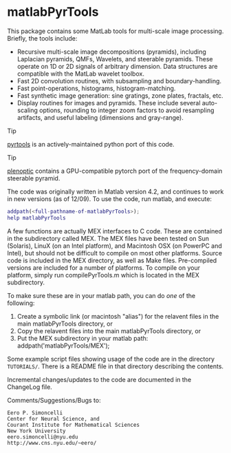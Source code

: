 # matlabPyrTools 

This package contains some MatLab tools for multi-scale image
processing.  Briefly, the tools include:
  - Recursive multi-scale image decompositions (pyramids), including
    Laplacian pyramids, QMFs, Wavelets, and steerable pyramids.  These
    operate on 1D or 2D signals of arbitrary dimension.  Data
    structures are compatible with the MatLab wavelet toolbox.
  - Fast 2D convolution routines, with subsampling and boundary-handling.
  - Fast point-operations, histograms, histogram-matching.
  - Fast synthetic image generation: sine gratings, zone plates, fractals, etc.
  - Display routines for images and pyramids.  These include several
    auto-scaling options, rounding to integer zoom factors to avoid 
    resampling artifacts, and useful labeling (dimensions and gray-range).

> [!TIP]
>
> [pyrtools](https://github.com/LabForComputationalVision/pyrtools/) is an
> actively-maintained python port of this code.

> [!TIP]
> 
> [plenoptic](https://github.com/LabForComputationalVision/plenoptic) contains a
> GPU-compatible pytorch port of the frequency-domain steerable pyramid.

The code was originally written in Matlab version 4.2, and continues
to work in new versions (as of 12/09).  To use the code, run matlab, and execute:

``` matlab
addpath(<full-pathname-of-matlabPyrTools>);
help matlabPyrTools
```

A few functions are actually MEX interfaces to C code.  These are
contained in the subdirectory called MEX.  The MEX files have been
tested on Sun (Solaris), LinuX (on an Intel platform), and Macintosh
OSX (on PowerPC and Intel), but should not be difficult to compile on
most other platforms.  Source code is included in the MEX directory,
as well as Make files.  Pre-compiled versions are included for a
number of platforms.  To compile on your platform, simply run
compilePyrTools.m which is located in the MEX subdirectory.

To make sure these are in your matlab path, you can do *one* of the
following:
  1) Create a symbolic link (or macintosh "alias") for the relavent files 
     in the main matlabPyrTools directory,   or
  2) Copy the relavent files into the main matlabPyrTools directory,  or 
  3) Put the MEX subdirectory in your matlab path: addpath('matlabPyrTools/MEX');

Some example script files showing usage of the code are in the
directory `TUTORIALS/`.  There is a README file in that directory
describing the contents.

Incremental changes/updates to the code are documented in the ChangeLog file.

Comments/Suggestions/Bugs to:

```
Eero P. Simoncelli
Center for Neural Science, and
Courant Institute for Mathematical Sciences
New York University
eero.simoncelli@nyu.edu
http://www.cns.nyu.edu/~eero/
```
